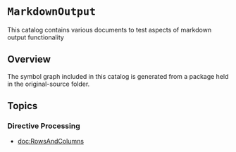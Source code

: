 # ``MarkdownOutput``

This catalog contains various documents to test aspects of markdown output functionality

## Overview

The symbol graph included in this catalog is generated from a package held in the original-source folder.

## Topics

### Directive Processing

- <doc:RowsAndColumns>

<!-- Copyright (c) 2025 Apple Inc and the Swift Project authors. All Rights Reserved. -->
